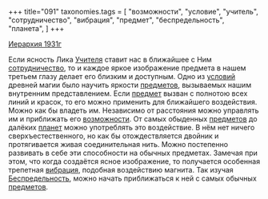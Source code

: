 +++
title="091"
taxonomies.tags = [
 "возможности",
 "условие",
 "учитель",
 "сотрудничество",
 "вибрация",
 "предмет",
 "беспредельность",
 "планета",
]
+++

[Иерархия 1931г](/agni/1931)

Если ясность Лика [Учителя](/tags/учитель) ставит нас в ближайшее с Ним [сотрудничество](/tags/сотрудничество), то и каждое яркое изображение предмета в нашем третьем глазу делает его близким и доступным. Одно из [условий](/tags/условие) древней магии было научить яркости [предметов](/tags/предмет), вызываемых нашим внутренним представлением. Если [предмет](/tags/предмет) вызван с полнотою всех линий и красок, то его можно применить для ближайшего воздействия. Можно как бы владеть им. Независимо от расстояния можно управлять им и приближать его [возможности](/tags/возможности). От самых обыденных [предметов](/tags/предмет) до далёких [планет](/tags/планета) можно употреблять это воздействие. В нём нет ничего сверхъестественного, но как бы отождествляется двойник и протягивается живая соединительная нить. Можно постепенно развивать в себе эти способности на обычных предметах. Замечая при этом, что когда создаётся ясное изображение, то получается особенная трепетная [вибрация](/tags/вибрация), подобная воздействию магнита. Так изучая [Беспредельность](/tags/беспредельность), можно начать приближаться к ней с самых обычных [предметов](/tags/предмет).   

